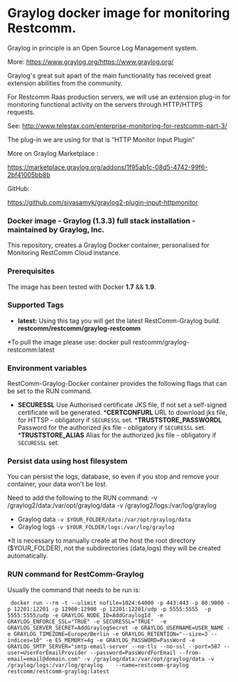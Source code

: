 ﻿# Graylog docker image for monitoring Restcomm.

Graylog in principle is an Open Source Log Management system. 

More: https://www.graylog.org/https://www.graylog.org/


Graylog's great suit apart of the main functionality has received great extension abilities from the community.

 
For Restcomm Raas production servers, we will use an extension plug-in for monitoring functional activity on the servers through HTTP/HTTPS requests.

See: http://www.telestax.com/enterprise-monitoring-for-restcomm-part-3/

The plug-in we are using for that is “HTTP Monitor Input Plugin”

More on Graylog Marketplace :

https://marketplace.graylog.org/addons/1f95ab1c-08d5-4742-99f6-2bf41005bb8b
    
GitHub:

https://github.com/sivasamyk/graylog2-plugin-input-httpmonitor


### Docker image - Graylog (1.3.3) full stack installation - maintained by Graylog, Inc.

This repository, creates a Graylog Docker container, personalised for Monitoring RestComm Cloud instance.
 
 
### Prerequisites
The image has been tested with Docker __1.7__ && __1.9__.

### Supported Tags

* __latest:__ Using this tag you will get the latest RestComm-Graylog build. __restcomm/restcomm/graylog-restcomm__


*To pull the image please use: docker pull restcomm/graylog-restcomm:latest

### Environment variables 

RestComm-Graylog-Docker container provides the following flags that can be set to the RUN command.

* __SECURESSL__ Use Authorised certificate JKS file, If not set a self-signed certificate will be generated. 
*__CERTCONFURL__ URL to download jks file, for HTTSP - obligatory if ```SECURESSL``` set.
*__TRUSTSTORE_PASSWORDL__ Password for the authorized jks file - obligatory if ```SECURESSL``` set.
*__TRUSTSTORE_ALIAS__ Alias for the authorized jks file - obligatory if ```SECURESSL``` set.


### Persist data using host filesystem

You can persist the logs, database, so even if you stop and remove your container, your data won't be lost.


Need to add the following to  the RUN command:
-v /graylog2/data:/var/opt/graylog/data -v /graylog2/logs:/var/log/graylog 

* Graylog data ```-v $YOUR_FOLDER/data:/var/opt/graylog/data ```
* Graylog logs ```-v $YOUR_FOLDER/logs:/var/log/graylog```

*It is necessary to manually create at the host the root directory ($YOUR_FOLDER), not the subdirectories (data,logs) 
they will be created automatically.


### RUN command for RestComm-Graylog
 
 Usually the command that needs to be run is:
 
``` docker run --rm -t --ulimit nofile=1024:64000 -p 443:443 -p 80:9000 -p 12201:12201 -p 12900:12900 -p 12201:12201/udp -p 5555:5555  -p 5555:5555/udp -e GRAYLOG_NODE_ID=AddGraylogId  -e GRAYLOG_ENFORCE_SSL="TRUE" -e SECURESSL="TRUE"  -e GRAYLOG_SERVER_SECRET=AddGraylogSecret -e GRAYLOG_USERNAME=USER_NAME -e GRAYLOG_TIMEZONE=Europe/Berlin -e GRAYLOG_RETENTION="--size=3 --indices=10" -e ES_MEMORY=4g -e GRAYLOG_PASSWORD=PassWord -e GRAYLOG_SMTP_SERVER="smtp-email-server --no-tls --no-ssl --port=587 --user=UserForEmailProvider --password=PassWordForEmail --from-email=email@domain.com" -v /graylog/data:/var/opt/graylog/data -v /graylog/logs:/var/log/graylog    --name=restcomm-graylog restcomm/restcomm-graylog:latest```

